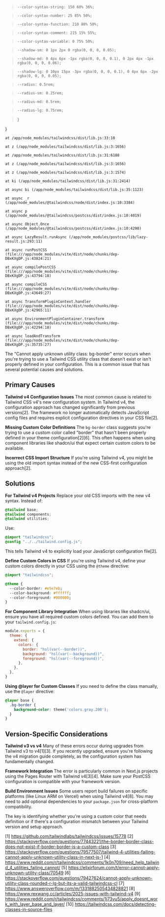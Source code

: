 >     --color-syntax-string: 150 60% 36%;

>     --color-syntax-number: 25 85% 50%;

>     --color-syntax-function: 210 80% 50%;

>     --color-syntax-comment: 215 15% 55%;

>     --color-syntax-variable: 0 75% 50%;

>     --shadow-sm: 0 1px 2px 0 rgba(0, 0, 0, 0.05);

>     --shadow-md: 0 4px 6px -1px rgba(0, 0, 0, 0.1), 0 2px 4px -1px rgba(0, 0, 0, 0.06);

>     --shadow-lg: 0 10px 15px -3px rgba(0, 0, 0, 0.1), 0 4px 6px -2px rgba(0, 0, 0, 0.05);

>     --radius: 0.5rem;

>     --radius-sm: 0.25rem;

>     --radius-md: 0.5rem;

>     --radius-lg: 0.75rem;

>   }

  }

  

    at /app/node_modules/tailwindcss/dist/lib.js:33:10

    at z (/app/node_modules/tailwindcss/dist/lib.js:3:1656)

    at /app/node_modules/tailwindcss/dist/lib.js:31:6188

    at z (/app/node_modules/tailwindcss/dist/lib.js:3:1656)

    at z (/app/node_modules/tailwindcss/dist/lib.js:3:1574)

    at ki (/app/node_modules/tailwindcss/dist/lib.js:31:2414)

    at async bi (/app/node_modules/tailwindcss/dist/lib.js:35:1123)

    at async _r (/app/node_modules/@tailwindcss/node/dist/index.js:10:3384)

    at async p (/app/node_modules/@tailwindcss/postcss/dist/index.js:10:4019)

    at async Object.Once (/app/node_modules/@tailwindcss/postcss/dist/index.js:10:4290)

    at async LazyResult.runAsync (/app/node_modules/postcss/lib/lazy-result.js:293:11)

    at async runPostCSS (file:///app/node_modules/vite/dist/node/chunks/dep-DBxKXgDP.js:43824:21)

    at async compilePostCSS (file:///app/node_modules/vite/dist/node/chunks/dep-DBxKXgDP.js:43794:18)

    at async compileCSS (file:///app/node_modules/vite/dist/node/chunks/dep-DBxKXgDP.js:43649:27)

    at async TransformPluginContext.handler (file:///app/node_modules/vite/dist/node/chunks/dep-DBxKXgDP.js:42965:11)

    at async EnvironmentPluginContainer.transform (file:///app/node_modules/vite/dist/node/chunks/dep-DBxKXgDP.js:42294:18)

    at async loadAndTransform (file:///app/node_modules/vite/dist/node/chunks/dep-DBxKXgDP.js:35735:27)


The "Cannot apply unknown utility class: bg-border" error occurs when you're trying to use a Tailwind CSS utility class that doesn't exist or isn't properly defined in your configuration. This is a common issue that has several potential causes and solutions.

## **Primary Causes**

**Tailwind v4 Configuration Issues**
The most common cause is related to Tailwind CSS v4's new configuration system. In Tailwind v4, the configuration approach has changed significantly from previous versions[2]. The framework no longer automatically detects JavaScript config files and requires explicit configuration directives in your CSS file[2].

**Missing Custom Color Definitions**
The `bg-border` class suggests you're trying to use a custom color called "border" that hasn't been properly defined in your theme configuration[2][6]. This often happens when using component libraries like shadcn/ui that expect certain custom colors to be available.

**Incorrect CSS Import Structure**
If you're using Tailwind v4, you might be using the old import syntax instead of the new CSS-first configuration approach[2].

## **Solutions**

**For Tailwind v4 Projects**
Replace your old CSS imports with the new v4 syntax. Instead of:
```css
@tailwind base;
@tailwind components;
@tailwind utilities;
```

Use:
```css
@import "tailwindcss";
@config "../../tailwind.config.js";
```

This tells Tailwind v4 to explicitly load your JavaScript configuration file[2].

**Define Custom Colors in CSS**
If you're using Tailwind v4, define your custom colors directly in your CSS using the `@theme` directive:
```css
@import "tailwindcss";

@theme {
  --color-border: #e5e7eb;
  --color-background: #ffffff;
  --color-foreground: #000000;
}
```

**For Component Library Integration**
When using libraries like shadcn/ui, ensure you have all required custom colors defined. You can add them to your `tailwind.config.js`:
```javascript
module.exports = {
  theme: {
    extend: {
      colors: {
        border: "hsl(var(--border))",
        background: "hsl(var(--background))",
        foreground: "hsl(var(--foreground))",
      },
    },
  },
}
```

**Using @layer for Custom Classes**
If you need to define the class manually, use the `@layer` directive:
```css
@layer base {
  .bg-border {
    background-color: theme('colors.gray.200');
  }
}
```

## **Version-Specific Considerations**

**Tailwind v3 vs v4**
Many of these errors occur during upgrades from Tailwind v3 to v4[1][3]. If you recently upgraded, ensure you're following the v4 migration guide completely, as the configuration system has fundamentally changed.

**Framework Integration**
The error is particularly common in Next.js projects using the Pages Router with Tailwind v4[3][4]. Make sure your PostCSS configuration is compatible with your framework version.

**Build Environment Issues**
Some users report build failures on specific platforms (like Linux ARM on Vercel) when using Tailwind v4[8]. You may need to add optional dependencies to your `package.json` for cross-platform compatibility.

The key is identifying whether you're using a custom color that needs definition or if there's a configuration mismatch between your Tailwind version and setup approach.

[1] https://github.com/tailwindlabs/tailwindcss/issues/15778
[2] https://stackoverflow.com/questions/77443221/the-border-border-class-does-not-exist-if-border-border-is-a-custom-class
[3] https://stackoverflow.com/questions/79577507/tailwind-4-utilities-failing-cannot-apply-unknown-utility-class-in-next-js-1
[4] https://www.reddit.com/r/tailwindcss/comments/1k0n709/need_help_tailwind_4_utilities_failing_cannot/
[5] https://elixirforum.com/t/error-cannot-apply-unknown-utility-class/70549
[6] https://stackoverflow.com/questions/79427624/cannot-apply-unknown-utility-class-rounded-r-lg-but-its-a-valid-tailwindcss-cl
[7] https://www.answeroverflow.com/m/1331882505434828821
[8] https://www.rexwang.cc/articles/2025-issues-with-tailwind-v4
[9] https://www.reddit.com/r/tailwindcss/comments/1j73vu5/apply_doesnt_work_with_layer_base_and_layer/
[10] https://tailwindcss.com/docs/detecting-classes-in-source-files